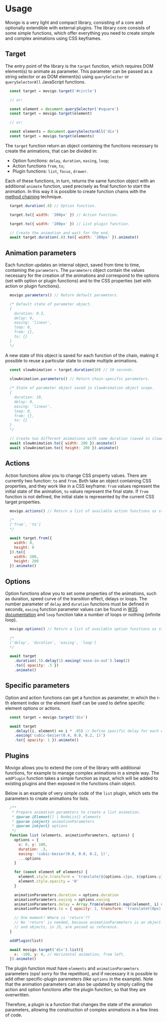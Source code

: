 # Usage

Movigo is a very light and compact library, consisting of a core and optionally extendible
with external plugins. The library core consists of some simple functions, which offer
everything you need to create simple and complex animations using CSS keyframes.

## Target

The entry point of the library is the `target` function, which requires DOM element(s) to animate
as parameter. This parameter can be passed as a string selector or as DOM element(s) using
`querySelector` or `querySelectorAll` JavaScript functions.

```js
  const target = movigo.target('#circle')

  // or:

  const element = document.querySelector('#square')
  const target = movigo.target(element)

  // or:

  const elements = document.querySelectorAll('div')
  const target = movigo.target(elements)
```

The `target` function return an object containing the functions necessary to create the animations,
that can be divided in:

* Option functions: `delay`, `duration`, `easing`, `loop`;
* Action functions `from`, `to`;
* Plugin functions: `list`, `focus`, `drawer`.

Each of these functions, in turn, returns the same function object with an additional
`animate` function, used precisely as final function to start the animation.
In this way it is possible to create function chains with the
[method chaining](https://en.wikipedia.org/wiki/Method_chaining) technique.

```js
  target.duration(.8) // Option function.

  target.to({ width: '200px' }) // Action function.

  target.to({ width: '200px' }) // List plugin function.

  // Create the animation and wait for the end.
  await target.duration(.8).to({ width: '200px' }).animate()
```

## Animation parameters

Each function updates an internal object, saved from time to time,
containing the `parameters`. The `parameters` object contain the values necessary for
the creation of the animations and correspond to the options
(set with option or plugin functions) and to the CSS
properties (set with action or plugin functions).

```js
  movigo.parameters() // Return default parameters.

  /* Default state of parameter object.
  {
    duration: 0.3,
    delay: 0,
    easing: 'linear',
    loop: 0,
    from: {},
    to: {}
  }
  */
```

A new state of this object is saved for each function of the chain, making it
possible to reuse a particular state to create multiple animations.

```js
  const slowAnimation = target.duration(10) // 10 seconds.
    
  slowAnimation.parameters() // Return chain-specific parameters.

  /* State of parameter object saved in slowAnimation object scope.
  {
    duration: 10,
    delay: 0,
    easing: 'linear',
    loop: 0,
    from: {},
    to: {}
  }
  */

  // Create two different animations with same duration (saved in slowAnimation object scope).
  await slowAnimation.to({ width: 200 }).animate()
  await slowAnimation.to({ height: 200 }).animate()
```

## Actions

Action functions allow you to change CSS property values. There are currently two function:
`to` and `from`. Both take an object containing CSS properties, and they work like in
a CSS keyframe: `from` values represent the initial state of the animation,
`to` values represent the final state. If `from` function is not defined, the initial state is
represented by the current CSS target properties.

```js
  movigo.actions() // Return a list of available action functions as strings.

  /*
  ['from', 'to']
  */

  await target.from({
    width: 0,
    height: 0
  }).to({
    width: 200,
    height: 200
  }).animate()
```

## Options

Option functions allow you to set some properties of the animations, such as duration,
speed curve of the transition effect, delays or loops.
The number parameter of `delay` and `duration` functions must be defined in seconds, `easing` function parameter values
can be found in [W3S documentation](https://www.w3schools.com/CSSref/css3_pr_animation-timing-function.asp)
and `loop` function take a number of loops or nothing (infinite loop).

```js
  movigo.options() // Return a list of available option functions as strings.

  /*
  ['delay', 'duration', 'easing', 'loop']
  */

  await target
    .duration(.5).delay(1).easing('ease-in-out').loop(2)
    .to({ opacity: .5 })
    .animate()
```

## Specific parameters

Option and action functions can get a function as parameter, in which the i-th element index
or the element itself can be used to define specific element options or actions.

```js
  const target = movigo.target('div')

  await target
    .delay((i, element) => i * .05) // Define specific delay for each element. 
    .easing('cubic-bezier(0.4, 0.0, 0.2, 1)')
    .to({ opacity: 1 }).animate()
```

## Plugins

Movigo allows you to extend the core of the library with additional functions,
for example to manage complex animations in a simple way.
The `addPlugin` function takes a simple function as input, which will
be added to existing plugins and then exposed in the functions chain object.

Below is an example of very simple code of the `list` plugin, which
sets the parameters to create animations for lists.

```js
  /**
   * Prepare animation parameters to create a list animation.
   * @param {Element[] | NodeList} elements
   * @param {object} animationParameters
   * @param {object} options
   */
  function list (elements, animationParameters, options) {
    options = {
      x: 0, y: 100,
      duration: .3,
      easing: 'cubic-bezier(0.0, 0.0, 0.2, 1)',
      ...options
    }

    for (const element of elements) {
      element.style.transform = `translate(${options.x}px, ${options.y}px)`
      element.style.opacity = '0'
    }

    animationParameters.duration = options.duration
    animationParameters.easing = options.easing
    animationParameters.delay = Array.from(elements).map((element, i) => i * options.duration / 3)
    animationParameters.to = { opacity: 1, transform: 'translateY(0px)' }

    // One moment! Where is 'return'??
    // No 'return' is needed, because animationParameters is an object
    // and objects, in JS, are passed as reference.
  }

  addPlugin(list)

  await movigo.target('div').list({
    x: -100, y: 0, // Horizontal animation, from left.
  }).animate()
```

The plugin function must have `elements` and `animationParameters` parameters (ops! sorry for the repetition),
and if necessary it is possible to add other specific-plugin parameters (like `options` in the example).
Note that the animation parameters can also be updated by simply calling the action
and option functions after the plugin function, so that they are overwritten.

Therefore, a plugin is a function that changes the state of the animation parameters,
allowing the construction of complex animations in a few lines of code.